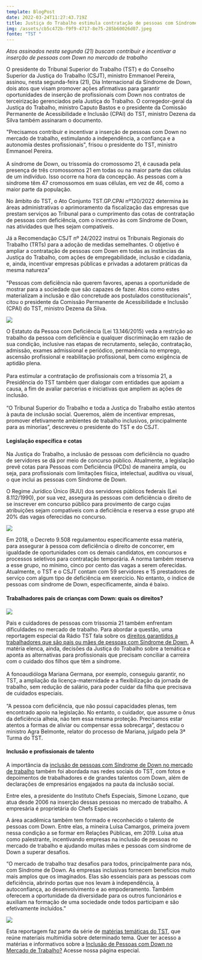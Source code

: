 ```yaml
---
template: BlogPost
date: 2022-03-24T11:27:43.719Z
title: Justiça do Trabalho estimula contratação de pessoas com Síndrome de Down
img: /assets/cb5c472b-f9f9-4717-8e75-285b60026d07.jpeg
fonte: "TST "
---
```

*Atos assinados nesta segunda (21) buscam contribuir e incentivar a inserção de pessoas com Down no mercado de trabalho*

O presidente do Tribunal Superior do Trabalho (TST) e do Conselho Superior da Justiça do Trabalho (CSJT), ministro Emmanoel Pereira, assinou, nesta segunda-feira (21), Dia Internacional da Síndrome de Down, dois atos que visam promover ações afirmativas para garantir oportunidades de inserção de profissionais com Down nos contratos de terceirização gerenciados pela Justiça do Trabalho. O corregedor-geral da Justiça do Trabalho, ministro Caputo Bastos e o presidente da Comissão Permanente de Acessibilidade e Inclusão (CPAI) do TST, ministro Dezena da Silva também assinaram o documento.

"Precisamos contribuir e incentivar a inserção de pessoas com Down no mercado de trabalho, estimulando a independência, a confiança e a autonomia destes profissionais", frisou o presidente do TST, ministro Emmanoel Pereira.\
\
A síndrome de Down, ou trissomia do cromossomo 21, é causada pela presença de três cromossomos 21 em todas ou na maior parte das células de um indivíduo. Isso ocorre na hora da concepção. As pessoas com a síndrome têm 47 cromossomos em suas células, em vez de 46, como a maior parte da população.

No âmbito do TST, o Ato Conjunto TST.GP.CPAI nº120/2022 determina às áreas administrativas o aprimoramento da fiscalização das empresas que prestam serviços ao Tribunal para o cumprimento das cotas de contratação de pessoas com deficiência, com o incentivo às com Síndrome de Down, nas atividades que lhes sejam compatíveis.

Já a Recomendação CSJT nº 24/2022 instrui os Tribunais Regionais do Trabalho (TRTs) para a adoção de medidas semelhantes. O objetivo é ampliar a contratação de pessoas com Down em todas as instâncias da Justiça do Trabalho, com ações de empregabilidade, inclusão e cidadania, e, ainda, incentivar empresas públicas e privadas a adotarem práticas da mesma natureza"\
\
"Pessoas com deficiência não querem favores, apenas a oportunidade de mostrar para a sociedade que são capazes de fazer. Atos como estes materializam a inclusão e dão concretude aos postulados constitucionais", citou o presidente da Comissão Permanente de Acessibilidade e Inclusão (CPAI) do TST, ministro Dezena da Silva.

![](https://www.tst.jus.br/documents/portlet_file_entry/10157/frase-03+%281%29.png/d68aa3f4-067b-0b33-421c-938919594084)

O Estatuto da Pessoa com Deficiência (Lei 13.146/2015) veda a restrição ao trabalho da pessoa com deficiência e qualquer discriminação em razão de sua condição, inclusive nas etapas de recrutamento, seleção, contratação, admissão, exames admissional e periódico, permanência no emprego, ascensão profissional e reabilitação profissional, bem como exigência de aptidão plena.\
\
Para estimular a contratação de profissionais com a trissomia 21, a Presidência do TST também quer dialogar com entidades que apoiam a causa, a fim de avaliar parcerias e iniciativas que ampliem as ações de inclusão.\
\
“O Tribunal Superior do Trabalho e toda a Justiça do Trabalho estão atentos à pauta de inclusão social. Queremos, além de incentivar empresas, promover efetivamente ambientes de trabalho inclusivos, principalmente para as minorias”, descreveu o presidente do TST e do CSJT.

#### Legislação específica e cotas

Na Justiça do Trabalho, a inclusão de pessoas com deficiência no quadro de servidores se dá por meio de concurso público. Atualmente, a legislação prevê cotas para Pessoas com Deficiência (PCDs) de maneira ampla, ou seja, para profissionais com limitações física, intelectual, auditiva ou visual, o que inclui as pessoas com Síndrome de Down.

O Regime Jurídico Único (RJU) dos servidores públicos federais (Lei 8.112/1990), por sua vez, assegura às pessoas com deficiência o direito de se inscrever em concurso público para provimento de cargo cujas atribuições sejam compatíveis com a deficiência e reserva a esse grupo até 20% das vagas oferecidas no concurso.

![](https://www.tst.jus.br/documents/portlet_file_entry/10157/frase2-03+%281%29.png/49044b7d-8180-7469-558f-0c2e521c35ae)

Em 2018, o Decreto 9.508 regulamentou especificamente essa matéria, para assegurar à pessoa com deficiência o direito de concorrer, em igualdade de oportunidades com os demais candidatos, em concursos e processos seletivos para contratação temporária. A norma também reserva a esse grupo, no mínimo, cinco por cento das vagas a serem oferecidas. Atualmente, o TST e o CSJT contam com 59 servidores e 15 prestadores de serviço com algum tipo de deficiência em exercício. No entanto, o índice de pessoas com síndrome de Down, especificamente, ainda é baixo.

#### Trabalhadores pais de crianças com Down: quais os direitos?  

![](https://www.tst.jus.br/documents/portlet_file_entry/10157/botao-05+%281%29+%281%29.png/035967fb-4651-ecdd-47e6-21c01f96989f)

Pais e cuidadores de pessoas com trissomia 21 também enfrentam dificuldades no mercado de trabalho. Para abordar a questão, uma reportagem especial da Rádio TST fala sobre os [direitos garantidos a trabalhadores que são pais ou mães de pessoas com Síndrome de Down.](https://www.tst.jus.br/web/guest/radio/-/asset_publisher/0H7n/content/id/29370172?_com_liferay_asset_publisher_web_portlet_AssetPublisherPortlet_INSTANCE_0H7n_redirect=https%3A%2F%2Fwww.tst.jus.br%3A443%2Fweb%2Fguest%2Fradio%3Fp_p_id%3Dcom_liferay_asset_publisher_web_portlet_AssetPublisherPortlet_INSTANCE_0H7n%26p_p_lifecycle%3D0%26p_p_state%3Dnormal%26p_p_mode%3Dview%26_com_liferay_asset_publisher_web_portlet_AssetPublisherPortlet_INSTANCE_0H7n_cur%3D0%26p_r_p_resetCur%3Dfalse%26_com_liferay_asset_publisher_web_portlet_AssetPublisherPortlet_INSTANCE_0H7n_assetEntryId%3D29370172) A matéria elenca, ainda, decisões da Justiça do Trabalho sobre a temática e aponta as alternativas para profissionais que precisam conciliar a carreira com o cuidado dos filhos que têm a síndrome.\
\
A fonoaudióloga Mariana Germana, por exemplo, conseguiu garantir, no TST, a ampliação da licença-maternidade e a flexibilização da jornada de trabalho, sem redução de salário, para poder cuidar da filha que precisava de cuidados especiais.\
\
“A pessoa com deficiência, que não possui capacidades plenas, tem encontrado apoio na legislação. No entanto, o cuidador, que assume o ônus da deficiência alheia, não tem essa mesma proteção. Precisamos estar atentos a formas de aliviar ou compensar essa sobrecarga”, destacou o ministro Agra Belmonte, relator do processo de Mariana, julgado pela 3ª Turma do TST.

#### Inclusão e profissionais de talento

A importância da [inclusão de pessoas com Síndrome de Down no mercado de trabalho](https://www.tst.jus.br/web/guest/inclusao-de-trabalhadores-com-sindrome-de-down) também foi abordada nas redes sociais do TST, com fotos e depoimentos de trabalhadores e de grandes talentos com Down, além de declarações de empresários engajados na pauta da inclusão social.

Entre eles, a presidente do Instituto Chefs Especiais, Simone Lozano, que atua desde 2006 na inserção dessas pessoas no mercado de trabalho. A empresária é proprietária do Chefs Especiais 

A área acadêmica também tem formado e reconhecido o talento de pessoas com Down. Entre elas, a mineira Luísa Camargos, primeira jovem nessa condição a se formar em Relações Públicas, em 2019. Luísa atua como palestrante, incentivando empresas na inclusão de pessoas no mercado de trabalho e ajudando muitas mães e pessoas com síndrome de Down a superar desafios.

“O mercado de trabalho traz desafios para todos, principalmente para nós, com Síndrome de Down. As empresas inclusivas fornecem benefícios muito mais amplos que os imaginados. Elas são essenciais para as pessoas com deficiência, abrindo portas que nos levam à independência, à autoconfiança, ao desenvolvimento e ao empoderamento. Também oferecem a oportunidade da diversidade para os outros funcionários e auxiliam na formação de uma sociedade onde todos participam e são efetivamente incluídos.”



![](https://www.tst.jus.br/documents/portlet_file_entry/10157/frases-04+%281%29.png/7e34e102-bd02-9cdd-991a-20e8878e7181)

Esta reportagem faz parte da série de [matérias temáticas do TST](https://www.tst.jus.br/web/guest/materias-tematicas), que reúne materiais multimídia sobre determinado tema. Quer ter acesso a matérias e informativos sobre a [Inclusão de Pessoas com Down no Mercado de Trabalho?](https://www.tst.jus.br/web/guest/inclusao-de-trabalhadores-com-sindrome-de-down) Acesse nossa página especial.